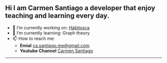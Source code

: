 
## Hi I am Carmen Santiago a developer that enjoy teaching and learning every day.

- 🔭 I’m currently working on: [Habitosca](https://habitosca.com)
- 🌱 I’m currently learning: Graph theory
- 📫 How to reach me: 
  - **Emial** ca.santiago.me@gmail.com 
  - **Youtube Channel**  [Carmen Santiago](https://www.youtube.com/@casantiago)
----
